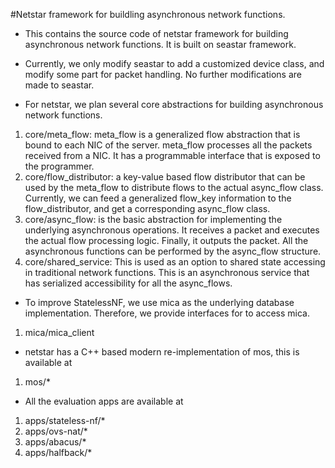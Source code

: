 #Netstar framework for buildling asynchronous network functions.

* This contains the source code of netstar framework for building asynchronous network functions. It is built on seastar framework.

* Currently, we only modify seastar to add a customized device class, and modify some part for packet handling. No further modifications are made to seastar.

* For netstar, we plan several core abstractions for building asynchronous network functions.
1. core/meta_flow: meta_flow is a generalized flow abstraction that is bound to each NIC of the server. meta_flow processes all the packets received from a NIC. It has a programmable interface that is exposed to the programmer.
2. core/flow_distributor: a key-value based flow distributor that can be used by the meta_flow to distribute flows to the actual async_flow class. Currently, we can feed a generalized flow_key information to the flow_distributor, and get a corresponding async_flow class.
3. core/async_flow: is the basic abstraction for implementing the underlying asynchronous operations. It receives a packet and executes the actual flow processing logic. Finally, it outputs the packet. All the asynchronous functions can be performed by the async_flow structure.
4. core/shared_service: This is used as an option to shared state accessing in traditional network functions. This is an asynchronous service that has serialized accessibility for all the async_flows.

* To improve StatelessNF, we use mica as the underlying database implementation. Therefore, we provide interfaces for to access mica.
1. mica/mica_client

* netstar has a C++ based modern re-implementation of mos, this is available at
1. mos/*

* All the evaluation apps are available at
1. apps/stateless-nf/*
2. apps/ovs-nat/*
3. apps/abacus/*
4. apps/halfback/*
